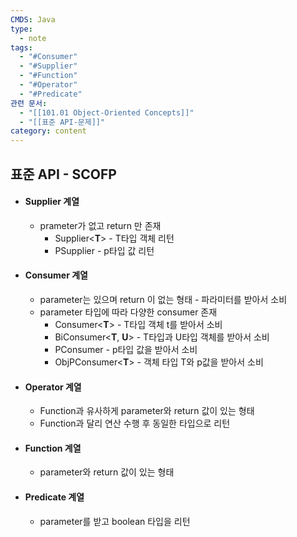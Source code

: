 ```yaml
---
CMDS: Java
type:
  - note
tags:
  - "#Consumer"
  - "#Supplier"
  - "#Function"
  - "#Operator"
  - "#Predicate"
관련 문서:
  - "[[101.01 Object-Oriented Concepts]]"
  - "[[표준 API-문제]]"
category: content
---
```

## 표준 API - SCOFP
- #### Supplier 계열
	- prameter가 없고 return 만 존재
		- Supplier\<**T**\> - T타입 객체 리턴
		- PSupplier - p타입 값 리턴
- #### Consumer 계열
	- parameter는 있으며 return 이 없는 형태 - 파라미터를 받아서 소비
	- parameter 타입에 따라 다양한 consumer 존재
		- Consumer\<**T**\> - T타입 객체 t를 받아서 소비
		- BiConsumer\<**T**, **U**\> - T타입과 U타입 객체를 받아서 소비
		- PConsumer - p타입 값을 받아서 소비
		- ObjPConsumer\<**T**\> - 객체 타입 T와 p값을 받아서 소비
- #### Operator 계열
	- Function과 유사하게 parameter와 return 값이 있는 형태
	- Function과 달리 연산 수행 후 동일한 타입으로 리턴
- #### Function 계열
	- parameter와 return 값이 있는 형태
- #### Predicate 계열
	- parameter를 받고 boolean 타입을 리턴